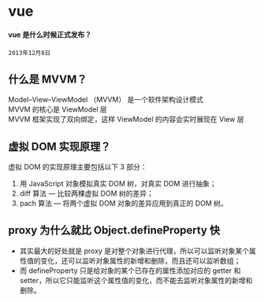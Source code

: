 # vue

#### vue 是什么时候正式发布？

`2013年12月8日`

## 什么是 MVVM？

Model–View–ViewModel （MVVM） 是一个软件架构设计模式  
MVVM 的核心是 ViewModel 层  
MVVM 框架实现了双向绑定，这样 ViewModel 的内容会实时展现在 View 层

## 虚拟 DOM 实现原理？

虚拟 DOM 的实现原理主要包括以下 3 部分：

1. 用 JavaScript 对象模拟真实 DOM 树，对真实 DOM 进行抽象；
2. diff 算法 — 比较两棵虚拟 DOM 树的差异；
3. pach 算法 — 将两个虚拟 DOM 对象的差异应用到真正的 DOM 树。

## proxy 为什么就比 Object.defineProperty 快

- 其实最大的好处就是 proxy 是对整个对象进行代理，所以可以监听对象某个属性值的变化，还可以监听对象属性的新增和删除，而且还可以监听数组；
- 而 defineProperty 只是给对象的某个已存在的属性添加对应的 getter 和 setter，所以它只能监听这个属性值的变化，而不能去监听对象属性的新增和删除。
